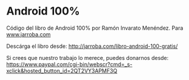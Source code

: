 Android 100%
===========

Código del libro de Android 100% por Ramón Invarato Menéndez. Para www.jarroba.com

Descárga el libro desde: http://jarroba.com/libro-android-100-gratis/

Si crees que nuestro trabajo lo merece, puedes donarnos desde: https://www.paypal.com/cgi-bin/webscr?cmd=_s-xclick&hosted_button_id=2QT2VY3APMF3Q

